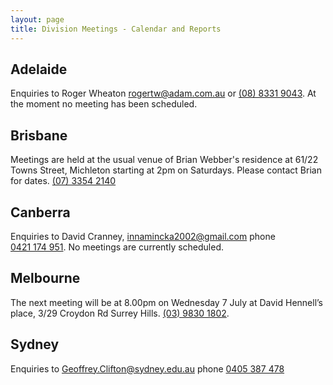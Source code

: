 ```yaml
---
layout: page
title: Division Meetings - Calendar and Reports
---
```

## Adelaide

Enquiries to Roger Wheaton <rogertw@adam.com.au> or [(08)&nbsp;8331&nbsp;9043](tel:+61883319043).
At the moment no meeting has been scheduled.

## Brisbane

Meetings are held at the usual venue of Brian Webber's residence at 61/22 Towns Street, Michleton starting at 2pm on Saturdays. Please contact Brian for dates.
[(07)&nbsp;3354&nbsp;2140](tel:+61733542140)

## Canberra

Enquiries to David Cranney, <innamincka2002@gmail.com> phone [0421&nbsp;174&nbsp;951](tel:+61421174951).
No meetings are currently scheduled.

## Melbourne

The next meeting will be at
8.00pm on Wednesday 7 July
at David Hennell’s place, 3/29 Croydon Rd Surrey Hills. [(03)&nbsp;9830&nbsp;1802](tel:+61398301802).

## Sydney

Enquiries to <Geoffrey.Clifton@sydney.edu.au> phone [0405&nbsp;387&nbsp;478](tel:+61405387478)

